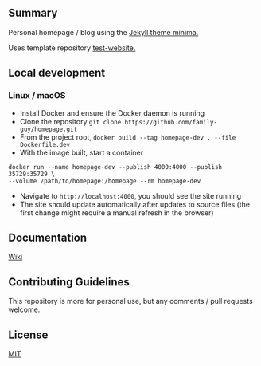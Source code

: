 ## Summary

Personal homepage / blog using the [Jekyll theme minima.](https://jekyll.github.io/minima/)

Uses template repository [test-website.](https://github.com/family-guy/test-website)

## Local development

### Linux / macOS

- Install Docker and ensure the Docker daemon is running
- Clone the repository `git clone https://github.com/family-guy/homepage.git`
- From the project root, `docker build --tag homepage-dev . --file Dockerfile.dev`
- With the image built, start a container 

```docker
docker run --name homepage-dev --publish 4000:4000 --publish 35729:35729 \
--volume /path/to/homepage:/homepage --rm homepage-dev
```

- Navigate to `http://localhost:4000`, you should see the site running
- The site should update automatically after updates to source files (the first
  change might require a manual refresh in the browser)

## Documentation

[Wiki](https://github.com/family-guy/homepage/wiki)

## Contributing Guidelines

This repository is more for personal use, but any comments / pull requests welcome.

## License

[MIT](http://opensource.org/licenses/MIT)
